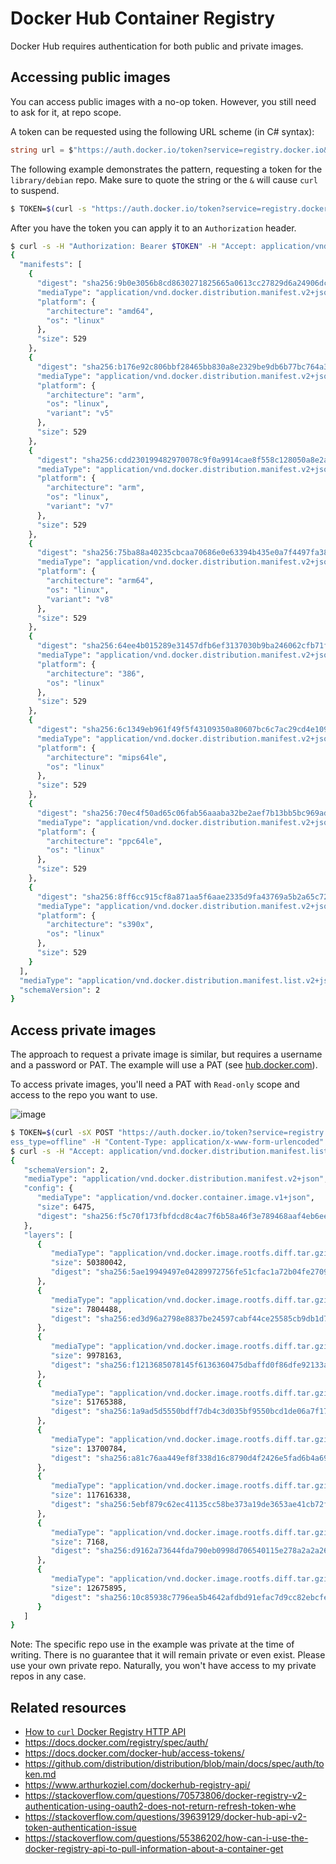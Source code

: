 # Docker Hub Container Registry

Docker Hub requires authentication for both public and private images.

## Accessing public images

You can access public images with a no-op token. However, you still need to ask for it, at repo scope.

A token can be requested using the following URL scheme (in C# syntax):

```csharp
string url = $"https://auth.docker.io/token?service=registry.docker.io&scope=repository:{repo}:pull";
```

The following example demonstrates the pattern, requesting a token for the `library/debian` repo. Make sure to quote the string or the `&` will cause `curl` to suspend.

```bash
$ TOKEN=$(curl -s "https://auth.docker.io/token?service=registry.docker.io&scope=repository:library/debian:pull" | jq -r .token)
```

After you have the token you can apply it to an `Authorization` header.

```bash
$ curl -s -H "Authorization: Bearer $TOKEN" -H "Accept: application/vnd.docker.distribution.manifest.list.v2+json, application/vnd.docker.distribution.manifest.v2+json" https://index.docker.io/v2/library/debian/manifests/latest
{
  "manifests": [
    {
      "digest": "sha256:9b0e3056b8cd8630271825665a0613cc27829d6a24906dc0122b3b4834312f7d",
      "mediaType": "application/vnd.docker.distribution.manifest.v2+json",
      "platform": {
        "architecture": "amd64",
        "os": "linux"
      },
      "size": 529
    },
    {
      "digest": "sha256:b176e92c806bbf28465bb830a8e2329be9db6b77bc764a337d06b3444d3fa5dc",
      "mediaType": "application/vnd.docker.distribution.manifest.v2+json",
      "platform": {
        "architecture": "arm",
        "os": "linux",
        "variant": "v5"
      },
      "size": 529
    },
    {
      "digest": "sha256:cdd230199482970078c9f0a9914cae8f558c128050a8e2ac60849ebd307f1e45",
      "mediaType": "application/vnd.docker.distribution.manifest.v2+json",
      "platform": {
        "architecture": "arm",
        "os": "linux",
        "variant": "v7"
      },
      "size": 529
    },
    {
      "digest": "sha256:75ba88a40235cbcaa70686e0e63394b435e0a7f4497fa38f88277c4d43f2c384",
      "mediaType": "application/vnd.docker.distribution.manifest.v2+json",
      "platform": {
        "architecture": "arm64",
        "os": "linux",
        "variant": "v8"
      },
      "size": 529
    },
    {
      "digest": "sha256:64ee4b015289e31457dfb6ef3137030b9ba246062cfb71f9d2e7a989d81e3549",
      "mediaType": "application/vnd.docker.distribution.manifest.v2+json",
      "platform": {
        "architecture": "386",
        "os": "linux"
      },
      "size": 529
    },
    {
      "digest": "sha256:6c1349eb961f49f5f43109350a80607bc6c7ac29cd4e1096dea28686839b22d8",
      "mediaType": "application/vnd.docker.distribution.manifest.v2+json",
      "platform": {
        "architecture": "mips64le",
        "os": "linux"
      },
      "size": 529
    },
    {
      "digest": "sha256:70ec4f50ad65c06fab56aaaba32be2aef7b13bb5bc969ad09ae9c78400cc316d",
      "mediaType": "application/vnd.docker.distribution.manifest.v2+json",
      "platform": {
        "architecture": "ppc64le",
        "os": "linux"
      },
      "size": 529
    },
    {
      "digest": "sha256:8ff6cc915cf8a871aa5f6aae2335d9fa43769a5b2a65c72a15605549f3b075a4",
      "mediaType": "application/vnd.docker.distribution.manifest.v2+json",
      "platform": {
        "architecture": "s390x",
        "os": "linux"
      },
      "size": 529
    }
  ],
  "mediaType": "application/vnd.docker.distribution.manifest.list.v2+json",
  "schemaVersion": 2
}
```

## Access private images

The approach to request a private image is similar, but requires a username and a password or PAT. The example will use a PAT (see [hub.docker.com](https://hub.docker.com/settings/security)).

To access private images, you'll need a PAT with `Read-only` scope and access to the repo you want to use.

![image](https://user-images.githubusercontent.com/2608468/196059483-ee2db76b-787b-487c-b03b-697e03ee9f69.png)

```bash
$ TOKEN=$(curl -sX POST "https://auth.docker.io/token?service=registry.docker.io&client_id=dockerengine&acc
ess_type=offline" -H "Content-Type: application/x-www-form-urlencoded" -d "grant_type=password&username=${USER}&password=${PAT}&scope=repository:richlander/sdk:pull" | jq -r .access_token)
$ curl -s -H "Accept: application/vnd.docker.distribution.manifest.list.v2+json, application/vnd.docker.distribution.manifest.v2+json" -H "Authorization: Bearer $TOKEN" https://index.docker.io/v2/richlander/sdk/manifests/3.0
{
   "schemaVersion": 2,
   "mediaType": "application/vnd.docker.distribution.manifest.v2+json",
   "config": {
      "mediaType": "application/vnd.docker.container.image.v1+json",
      "size": 6475,
      "digest": "sha256:f5c70f173fbfdcd8c4ac7f6b58a46f3e789468aaf4eb6ee09216e921297e2312"
   },
   "layers": [
      {
         "mediaType": "application/vnd.docker.image.rootfs.diff.tar.gzip",
         "size": 50380042,
         "digest": "sha256:5ae19949497e04289972756fe51cfac1a72b04fe2709e85a615945035c5a9a61"
      },
      {
         "mediaType": "application/vnd.docker.image.rootfs.diff.tar.gzip",
         "size": 7804488,
         "digest": "sha256:ed3d96a2798e8837be24597cabf44ce25585cb9db1d749299cb06d51349ea5c2"
      },
      {
         "mediaType": "application/vnd.docker.image.rootfs.diff.tar.gzip",
         "size": 9978163,
         "digest": "sha256:f1213685078145f6136360475dbaffd0f86dfe92133a7bc26d79602980b255dd"
      },
      {
         "mediaType": "application/vnd.docker.image.rootfs.diff.tar.gzip",
         "size": 51765388,
         "digest": "sha256:1a9ad5d5550bdff7db4c3d035bf9550bcd1de06a7f178a26de1d082591a5b956"
      },
      {
         "mediaType": "application/vnd.docker.image.rootfs.diff.tar.gzip",
         "size": 13700784,
         "digest": "sha256:a81c76aa449ef8f338d16c8790d4f2426e5fad6b4a695182caed20cf4084de83"
      },
      {
         "mediaType": "application/vnd.docker.image.rootfs.diff.tar.gzip",
         "size": 117616338,
         "digest": "sha256:5ebf879c62ec41135cc58be373a19de3653ae41cb72ff009bcdb3adac4505dd9"
      },
      {
         "mediaType": "application/vnd.docker.image.rootfs.diff.tar.gzip",
         "size": 7168,
         "digest": "sha256:d9162a73644fda790eb0998d706540115e278a2a2a26db730e73f0e4ecdcc4c9"
      },
      {
         "mediaType": "application/vnd.docker.image.rootfs.diff.tar.gzip",
         "size": 12675895,
         "digest": "sha256:10c85938c7796ea5b4642afdbd91efac7d9cc82ebcfea26f9986a760cbc4f42b"
      }
   ]
}
```

Note: The specific repo use in the example was private at the time of writing. There is no guarantee that it will remain private or even exist. Please use your own private repo. Naturally, you won't have access to my private repos in any case.

## Related resources

- [How to `curl` Docker Registry HTTP API](README.md)
- https://docs.docker.com/registry/spec/auth/
- https://docs.docker.com/docker-hub/access-tokens/
- https://github.com/distribution/distribution/blob/main/docs/spec/auth/token.md
- https://www.arthurkoziel.com/dockerhub-registry-api/
- https://stackoverflow.com/questions/70573806/docker-registry-v2-authentication-using-oauth2-does-not-return-refresh-token-whe
- https://stackoverflow.com/questions/39639129/docker-hub-api-v2-token-authentication-issue
- https://stackoverflow.com/questions/55386202/how-can-i-use-the-docker-registry-api-to-pull-information-about-a-container-get
